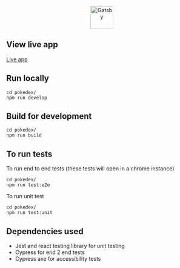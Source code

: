 <p align="center">
    <img alt="Gatsby" src="https://cdn2.bulbagarden.net/upload/4/4b/Pok%C3%A9dex_logo.png" width="60" />
</p>

## View live app

<a align="center" href="https://harry-pokedex.netlify.app">Live app</a>

## Run locally

```shell
cd pokedex/
npm run develop
```
## Build for development

```shell
cd pokedex/
npm run build
```

## To run tests

To run end to end tests (these tests will open in a chrome instance)

``` shell
cd pokedex/
npm run test:e2e
```

To run unit test

``` shell
cd pokedex/
npm run test:unit
```

## Dependencies used

 - Jest and react testing library for unit testing
 - Cypress for end 2 end tests
 - Cypress axe for accessibility tests

